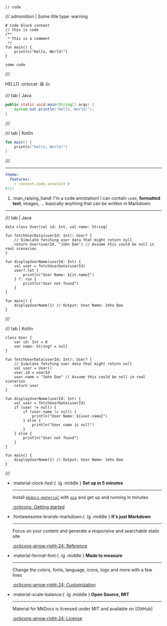 

<!-- termynal: {"prompt_literal_start": ["$", ">>>", "PS >"], title: powershell, buttons: windows} -->
```
// code
```

/// admonition | Some title
type: warning

``` { .kotlin .copy .annotate }
# Code block content
// this is code
/**
 * This is a comment
 */
fun main() {
    println("Hello, World!")
}
```

```shell
some code
```
///

HELLO :octocat: :smile: :+1:

/// tab | Java
```java
public static void main(String[] args) {
    System.out.println("Hello, World!");
}
```
///


/// tab | Kotlin
```kotlin
fun main() {
    println("Hello, World!")
}
```
///

---

``` yaml
theme:
  features:
    - content.code.annotate # 
#(1)
```

1.  :man_raising_hand: I'm a code annotation! I can contain `code`, __formatted
    text__, images, ... basically anything that can be written in Markdown.

---

/// tab | Java
```{.kotlin .good-code}
data class User(val id: Int, val name: String)

fun fetchUserData(userId: Int): User? {
    // Simulate fetching user data that might return null
    return User(userId, "John Doe") // Assume this could be null in real scenarios
}

fun displayUserName(userId: Int) {
    val user = fetchUserData(userId)
    user?.let {
        println("User Name: ${it.name}")
    } ?: run {
        println("User not found")
    }
}

fun main() {
    displayUserName(1) // Output: User Name: John Doe
}
```
///

/// tab | Kotlin

```{.kotlin .bad-code}
class User {
    var id: Int = 0
    var name: String? = null
}

fun fetchUserData(userId: Int): User? {
    // Simulate fetching user data that might return null
    val user = User()
    user.id = userId
    user.name = "John Doe" // Assume this could be null in real scenarios
    return user
}

fun displayUserName(userId: Int) {
    val user = fetchUserData(userId)
    if (user != null) {
        if (user.name != null) {
            println("User Name: ${user.name}")
        } else {
            println("User name is null")
        }
    } else {
        println("User not found")
    }
}

fun main() {
    displayUserName(1) // Output: User Name: John Doe
}
```
///

<div class="grid cards" markdown>

-   :material-clock-fast:{ .lg .middle } __Set up in 5 minutes__

    ---

    Install [`mkdocs-material`](#) with [`pip`](#) and get up
    and running in minutes

    [:octicons: Getting started](#)

-   :fontawesome-brands-markdown:{ .lg .middle } __It's just Markdown__

    ---

    Focus on your content and generate a responsive and searchable static site

    [:octicons-arrow-right-24: Reference](#)

-   :material-format-font:{ .lg .middle } __Made to measure__

    ---

    Change the colors, fonts, language, icons, logo and more with a few lines

    [:octicons-arrow-right-24: Customization](#)

-   :material-scale-balance:{ .lg .middle } __Open Source, MIT__

    ---

    Material for MkDocs is licensed under MIT and available on [GitHub]

    [:octicons-arrow-right-24: License](#)

</div>
